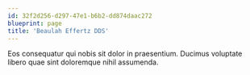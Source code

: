 ```yaml
---
id: 32f2d256-d297-47e1-b6b2-dd874daac272
blueprint: page
title: 'Beaulah Effertz DDS'
---
```

Eos consequatur qui nobis sit dolor in praesentium. Ducimus voluptate libero quae sint doloremque nihil assumenda.